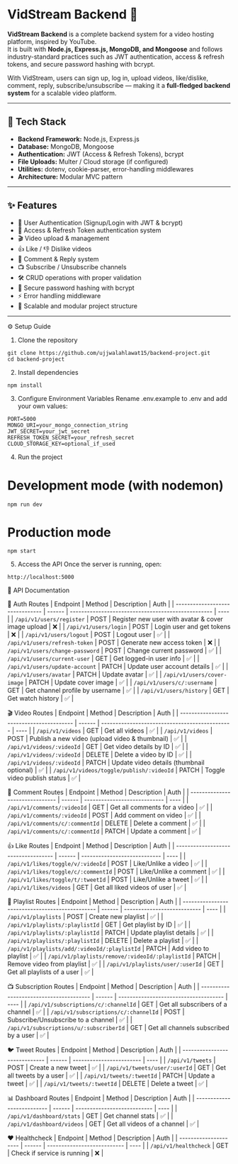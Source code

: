 # VidStream Backend 🎥

**VidStream Backend** is a complete backend system for a video hosting platform, inspired by YouTube.  
It is built with **Node.js, Express.js, MongoDB, and Mongoose** and follows industry-standard practices such as JWT authentication, access & refresh tokens, and secure password hashing with bcrypt.  

With VidStream, users can sign up, log in, upload videos, like/dislike, comment, reply, subscribe/unsubscribe — making it a **full-fledged backend system** for a scalable video platform.

---

## 🚀 Tech Stack
- **Backend Framework:** Node.js, Express.js  
- **Database:** MongoDB, Mongoose  
- **Authentication:** JWT (Access & Refresh Tokens), bcrypt  
- **File Uploads:** Multer / Cloud storage (if configured)  
- **Utilities:** dotenv, cookie-parser, error-handling middlewares  
- **Architecture:** Modular MVC pattern  

---

## ✨ Features
- 🔑 User Authentication (Signup/Login with JWT & bcrypt)  
- 🔄 Access & Refresh Token authentication system  
- 🎬 Video upload & management  
- 👍 Like / 👎 Dislike videos  
- 💬 Comment & Reply system  
- 📺 Subscribe / Unsubscribe channels  
- 🛠️ CRUD operations with proper validation  
- 🔐 Secure password hashing with bcrypt  
- ⚡ Error handling middleware  
- 🧩 Scalable and modular project structure  

---

⚙️ Setup Guide
1. Clone the repository
 ```
git clone https://github.com/ujjwalahlawat15/backend-project.git
cd backend-project

 ```

2. Install dependencies
 ```
npm install
```

3. Configure Environment Variables
Rename .env.example to .env and add your own values:
```
PORT=5000
MONGO_URI=your_mongo_connection_string
JWT_SECRET=your_jwt_secret
REFRESH_TOKEN_SECRET=your_refresh_secret
CLOUD_STORAGE_KEY=optional_if_used
```

4. Run the project
# Development mode (with nodemon)
```
npm run dev
```

# Production mode
```
npm start
```

5. Access the API
Once the server is running, open:
```
http://localhost:5000
```

📌 API Documentation

🔑 Auth Routes
| Endpoint                        | Method | Description                                        | Auth |
| ------------------------------- | ------ | -------------------------------------------------- | ---- |
| `/api/v1/users/register`        | POST   | Register new user with avatar & cover image upload | ❌    |
| `/api/v1/users/login`           | POST   | Login user and get tokens                          | ❌    |
| `/api/v1/users/logout`          | POST   | Logout user                                        | ✅    |
| `/api/v1/users/refresh-token`   | POST   | Generate new access token                          | ❌    |
| `/api/v1/users/change-password` | POST   | Change current password                            | ✅    |
| `/api/v1/users/current-user`    | GET    | Get logged-in user info                            | ✅    |
| `/api/v1/users/update-account`  | PATCH  | Update user account details                        | ✅    |
| `/api/v1/users/avatar`          | PATCH  | Update avatar                                      | ✅    |
| `/api/v1/users/cover-image`     | PATCH  | Update cover image                                 | ✅    |
| `/api/v1/users/c/:username`     | GET    | Get channel profile by username                    | ✅    |
| `/api/v1/users/history`         | GET    | Get watch history                                  | ✅    |

🎬 Video Routes
| Endpoint                                 | Method | Description                                    | Auth |
| ---------------------------------------- | ------ | ---------------------------------------------- | ---- |
| `/api/v1/videos`                         | GET    | Get all videos                                 | ✅    |
| `/api/v1/videos`                         | POST   | Publish a new video (upload video & thumbnail) | ✅    |
| `/api/v1/videos/:videoId`                | GET    | Get video details by ID                        | ✅    |
| `/api/v1/videos/:videoId`                | DELETE | Delete a video by ID                           | ✅    |
| `/api/v1/videos/:videoId`                | PATCH  | Update video details (thumbnail optional)      | ✅    |
| `/api/v1/videos/toggle/publish/:videoId` | PATCH  | Toggle video publish status                    | ✅    |

💬 Comment Routes
| Endpoint                        | Method | Description                  | Auth |
| ------------------------------- | ------ | ---------------------------- | ---- |
| `/api/v1/comments/:videoId`     | GET    | Get all comments for a video | ✅    |
| `/api/v1/comments/:videoId`     | POST   | Add comment on video         | ✅    |
| `/api/v1/comments/c/:commentId` | DELETE | Delete a comment             | ✅    |
| `/api/v1/comments/c/:commentId` | PATCH  | Update a comment             | ✅    |

👍 Like Routes
| Endpoint                            | Method | Description                  | Auth |
| ----------------------------------- | ------ | ---------------------------- | ---- |
| `/api/v1/likes/toggle/v/:videoId`   | POST   | Like/Unlike a video          | ✅    |
| `/api/v1/likes/toggle/c/:commentId` | POST   | Like/Unlike a comment        | ✅    |
| `/api/v1/likes/toggle/t/:tweetId`   | POST   | Like/Unlike a tweet          | ✅    |
| `/api/v1/likes/videos`              | GET    | Get all liked videos of user | ✅    |

📂 Playlist Routes
| Endpoint                                        | Method | Description                 | Auth |
| ----------------------------------------------- | ------ | --------------------------- | ---- |
| `/api/v1/playlists`                             | POST   | Create new playlist         | ✅    |
| `/api/v1/playlists/:playlistId`                 | GET    | Get playlist by ID          | ✅    |
| `/api/v1/playlists/:playlistId`                 | PATCH  | Update playlist details     | ✅    |
| `/api/v1/playlists/:playlistId`                 | DELETE | Delete a playlist           | ✅    |
| `/api/v1/playlists/add/:videoId/:playlistId`    | PATCH  | Add video to playlist       | ✅    |
| `/api/v1/playlists/remove/:videoId/:playlistId` | PATCH  | Remove video from playlist  | ✅    |
| `/api/v1/playlists/user/:userId`                | GET    | Get all playlists of a user | ✅    |

📺 Subscription Routes
| Endpoint                                | Method | Description                           | Auth |
| --------------------------------------- | ------ | ------------------------------------- | ---- |
| `/api/v1/subscriptions/c/:channelId`    | GET    | Get all subscribers of a channel      | ✅    |
| `/api/v1/subscriptions/c/:channelId`    | POST   | Subscribe/Unsubscribe to a channel    | ✅    |
| `/api/v1/subscriptions/u/:subscriberId` | GET    | Get all channels subscribed by a user | ✅    |

🐦 Tweet Routes
| Endpoint                      | Method | Description              | Auth |
| ----------------------------- | ------ | ------------------------ | ---- |
| `/api/v1/tweets`              | POST   | Create a new tweet       | ✅    |
| `/api/v1/tweets/user/:userId` | GET    | Get all tweets by a user | ✅    |
| `/api/v1/tweets/:tweetId`     | PATCH  | Update a tweet           | ✅    |
| `/api/v1/tweets/:tweetId`     | DELETE | Delete a tweet           | ✅    |

📊 Dashboard Routes
| Endpoint                   | Method | Description                 | Auth |
| -------------------------- | ------ | --------------------------- | ---- |
| `/api/v1/dashboard/stats`  | GET    | Get channel stats           | ✅    |
| `/api/v1/dashboard/videos` | GET    | Get all videos of a channel | ✅    |

❤️ Healthcheck
| Endpoint              | Method | Description                 | Auth |
| --------------------- | ------ | --------------------------- | ---- |
| `/api/v1/healthcheck` | GET    | Check if service is running | ❌    |


